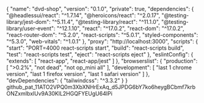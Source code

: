 {
  "name": "dvd-shop",
  "version": "0.1.0",
  "private": true,
  "dependencies": {
    "@headlessui/react": "^1.7.14",
    "@heroicons/react": "^2.0.17",
    "@testing-library/jest-dom": "^5.11.4",
    "@testing-library/react": "^11.1.0",
    "@testing-library/user-event": "^12.1.10",
    "react": "^17.0.2",
    "react-dom": "^17.0.2",
    "react-router-dom": "^5.2.0",
    "react-scripts": "^5.0.1",
    "styled-components": "^5.3.0",
    "web-vitals": "^1.0.1"
  },
  "proxy": "http://localhost:3000",
  "scripts": {
    "start": "PORT=4000 react-scripts start",
    "build": "react-scripts build",
    "test": "react-scripts test",
    "eject": "react-scripts eject"
  },
  "eslintConfig": {
    "extends": [
      "react-app",
      "react-app/jest"
    ]
  },
  "browserslist": {
    "production": [
      ">0.2%",
      "not dead",
      "not op_mini all"
    ],
    "development": [
      "last 1 chrome version",
      "last 1 firefox version",
      "last 1 safari version"
    ]
  },
  "devDependencies": {
    "tailwindcss": "^3.3.2"
  }
}
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
